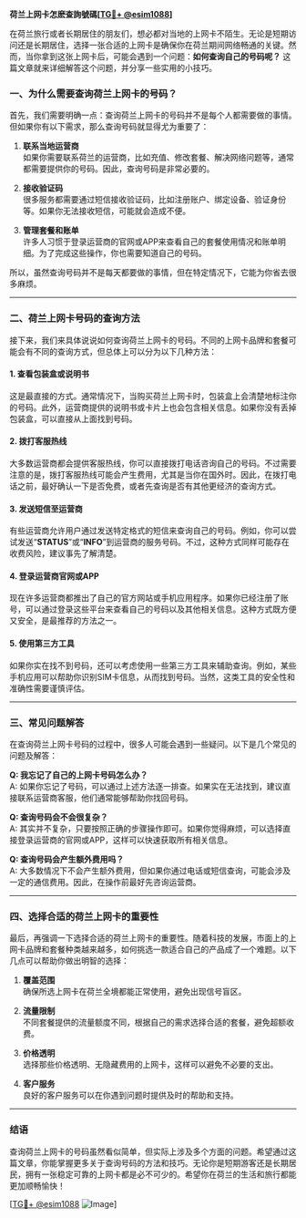 **荷兰上网卡怎麽查詢號碼[[TG💪+ @esim1088](https://t.me/s/esim1088)]**

在荷兰旅行或者长期居住的朋友们，想必都对当地的上网卡不陌生。无论是短期访问还是长期居住，选择一张合适的上网卡是确保你在荷兰期间网络畅通的关键。然而，当你拿到这张上网卡后，可能会遇到一个问题：**如何查询自己的号码呢？** 这篇文章就来详细解答这个问题，并分享一些实用的小技巧。

### 一、为什么需要查询荷兰上网卡的号码？

首先，我们需要明确一点：查询荷兰上网卡的号码并不是每个人都需要做的事情。但如果你有以下需求，那么查询号码就显得尤为重要了：

1. **联系当地运营商**  
   如果你需要联系荷兰的运营商，比如充值、修改套餐、解决网络问题等，通常都需要提供你的号码。因此，查询号码是非常必要的。

2. **接收验证码**  
   很多服务都需要通过短信接收验证码，比如注册账户、绑定设备、验证身份等。如果你无法接收短信，可能就会造成不便。

3. **管理套餐和账单**  
   许多人习惯于登录运营商的官网或APP来查看自己的套餐使用情况和账单明细。为了完成这些操作，你也需要知道自己的号码。

所以，虽然查询号码并不是每天都要做的事情，但在特定情况下，它能为你省去很多麻烦。

---

### 二、荷兰上网卡号码的查询方法

接下来，我们来具体说说如何查询荷兰上网卡的号码。不同的上网卡品牌和套餐可能会有不同的查询方式，但总体上可以分为以下几种方法：

#### 1. **查看包装盒或说明书**
这是最直接的方式。通常情况下，当购买荷兰上网卡时，包装盒上会清楚地标注你的号码。此外，运营商提供的说明书或卡片上也会包含相关信息。如果你没有丢掉包装盒，可以直接从上面找到号码。

#### 2. **拨打客服热线**
大多数运营商都会提供客服热线，你可以直接拨打电话咨询自己的号码。不过需要注意的是，拨打客服热线可能会产生费用，尤其是当你在国外时。因此，在拨打电话之前，最好确认一下是否免费，或者先查询是否有其他更经济的查询方式。

#### 3. **发送短信至运营商**
有些运营商允许用户通过发送特定格式的短信来查询自己的号码。例如，你可以尝试发送“**STATUS**”或“**INFO**”到运营商的服务号码。不过，这种方式同样可能存在收费风险，建议事先了解清楚。

#### 4. **登录运营商官网或APP**
现在许多运营商都推出了自己的官方网站或手机应用程序。如果你已经注册了账号，可以通过登录这些平台来查看自己的号码以及其他相关信息。这种方式既方便又安全，是最推荐的方法之一。

#### 5. **使用第三方工具**
如果你实在找不到号码，还可以考虑使用一些第三方工具来辅助查询。例如，某些手机应用可以帮助你识别SIM卡信息，从而找到号码。当然，这类工具的安全性和准确性需要谨慎评估。

---

### 三、常见问题解答

在查询荷兰上网卡号码的过程中，很多人可能会遇到一些疑问。以下是几个常见的问题及解答：

**Q: 我忘记了自己的上网卡号码怎么办？**  
A: 如果你忘记了号码，可以通过上述方法逐一排查。如果实在无法找到，建议直接联系运营商客服，他们通常能够帮助你找回号码。

**Q: 查询号码会不会很复杂？**  
A: 其实并不复杂，只要按照正确的步骤操作即可。如果你觉得麻烦，可以选择直接登录运营商的官网或APP，这样可以快速获取所有相关信息。

**Q: 查询号码会产生额外费用吗？**  
A: 大多数情况下不会产生额外费用，但如果你通过电话或短信查询，可能会涉及一定的通信费用。因此，在操作前最好先咨询运营商。

---

### 四、选择合适的荷兰上网卡的重要性

最后，再强调一下选择合适的荷兰上网卡的重要性。随着科技的发展，市面上的上网卡品牌和套餐种类越来越多，如何挑选一款适合自己的产品成了一个难题。以下几点可以帮助你做出明智的选择：

1. **覆盖范围**  
   确保所选上网卡在荷兰全境都能正常使用，避免出现信号盲区。

2. **流量限制**  
   不同套餐提供的流量额度不同，根据自己的需求选择合适的套餐，避免超额收费。

3. **价格透明**  
   选择那些价格透明、无隐藏费用的上网卡，这样可以避免不必要的支出。

4. **客户服务**  
   良好的客户服务可以在你遇到问题时提供及时的帮助和支持。

---

### 结语

查询荷兰上网卡的号码虽然看似简单，但实际上涉及多个方面的问题。希望通过这篇文章，你能掌握更多关于查询号码的方法和技巧。无论你是短期游客还是长期居民，拥有一张稳定可靠的上网卡都是必不可少的。希望你在荷兰的生活和旅行都能更加顺畅愉快！

[[TG💪+ @esim1088](https://t.me/s/esim1088) ![Image](https://i.postimg.cc/4NQfJmqS/Snipaste-2025-05-13-00-14-12.png)]
